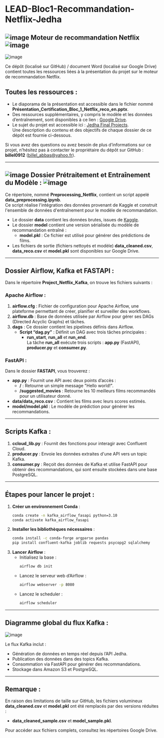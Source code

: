 # LEAD-Bloc1-Recommandation-Netflix-Jedha
## ![image](https://github.com/billel0912/LEAD-Bloc1-Netflix-Recommendation-Jedha/assets/114284427/f17d64a9-3922-4cee-87dc-9b881085659c) Moteur de recommandation Netflix ![image](https://github.com/billel0912/LEAD-Bloc1-Netflix-Recommendation-Jedha/assets/114284427/f17d64a9-3922-4cee-87dc-9b881085659c)
![image](https://github.com/billel0912/LEAD-Bloc1-Netflix-Recommendation-Jedha/assets/114284427/2f002cd8-a41b-4e93-a357-b8eba4d86e69)

Ce dépôt (localisé sur GitHub) / document Word (localisé sur Google Drive) contient toutes les ressources liées à la présentation du projet sur le moteur de recommandation Netflix.

## Toutes les ressources :

- Le diaporama de la présentation est accessible dans le fichier nommé **Présentation_Certification_Bloc_1_Netflix_reco_en.pptx**.
- Des ressources supplémentaires, y compris le modèle et les données d’entraînement, sont disponibles à ce lien : [Google Drive](https://drive.google.com/drive/folders/14qz8C2JKb7AuaLz6VbQjgEoHbhNFNw5S?usp=drive_link).
- Le sujet du projet est accessible ici : [Jedha Final Projects](https://app.jedha.co/course/final-projects-l/netflix-automation-engine-l).  
  Une description du contenu et des objectifs de chaque dossier de ce dépôt est fournie ci-dessous.  

Si vous avez des questions ou avez besoin de plus d’informations sur ce projet, n’hésitez pas à contacter le propriétaire du dépôt sur GitHub : **billel0912** (billel_abbas@yahoo.fr).

---

## ![image](https://github.com/billel0912/LEAD-Bloc1-Netflix-Recommendation-Jedha/assets/114284427/54ed3921-f6f6-4603-92b7-89904323f64d) Dossier Prétraitement et Entraînement du Modèle : ![image](https://github.com/billel0912/LEAD-Bloc1-Netflix-Recommendation-Jedha/assets/114284427/3b255f3b-1bc7-4eb1-9c02-512b41a4839b)

Ce répertoire, nommé **Preprocessing_Netflix**, contient un script appelé **data_preprocessing.ipynb**.  
Ce script réalise l'intégration des données provenant de Kaggle et construit l'ensemble de données d'entraînement pour le modèle de recommandation.  

- Le dossier **data** contient les données brutes, issues de [Kaggle](https://www.kaggle.com/code/laowingkin/netflix-movie-recommendation).  
- Le dossier **model** contient une version sérialisée du modèle de recommandation entraîné :  
  - **model.pkl** : Ce fichier est utilisé pour générer des prédictions de films.  
- Les fichiers de sortie (fichiers nettoyés et modèle) **data_cleaned.csv**, **data_reco.csv** et **model.pkl** sont disponibles sur Google Drive.

---

## Dossier Airflow, Kafka et FASTAPI :
Dans le répertoire **Project_Netflix_Kafka**, on trouve les fichiers suivants :

### Apache Airflow :
1. **airflow.cfg** : Fichier de configuration pour Apache Airflow, une plateforme permettant de créer, planifier et surveiller des workflows.  
2. **airflow.db** : Base de données utilisée par Airflow pour gérer ses DAGs (Directed Acyclic Graphs) et tâches.  
3. **dags** : Ce dossier contient les pipelines définis dans Airflow.  
   - **Script “dag.py”** : Définit un DAG avec trois tâches principales :  
     - **run_start**, **run_all** et **run_end**.  
     La tâche **run_all** exécute trois scripts : **app.py** (FastAPI), **producer.py** et **consumer.py**.  

### FastAPI :
Dans le dossier **FASTAPI**, vous trouverez :  
- **app.py** : Fournit une API avec deux points d’accès :  
  - **/** : Retourne un simple message "Hello world!".  
  - **/suggested_movies** : Retourne les 10 meilleurs films recommandés pour un utilisateur donné.  
- **data/data_reco.csv** : Contient les films avec leurs scores estimés.  
- **model/model.pkl** : Le modèle de prédiction pour générer les recommandations.

---

## Scripts Kafka :
1. **ccloud_lib.py** : Fournit des fonctions pour interagir avec Confluent Cloud.  
2. **producer.py** : Envoie les données extraites d'une API vers un topic Kafka.  
3. **consumer.py** : Reçoit des données de Kafka et utilise FastAPI pour obtenir des recommandations, qui sont ensuite stockées dans une base PostgreSQL.

---

## Étapes pour lancer le projet :

1. **Créer un environnement Conda** :  
   ```bash
   conda create -n kafka_airflow_fasapi python=3.10
   conda activate kafka_airflow_fasapi
   ```
2. **Installer les bibliothèques nécessaires** :  
   ```bash
   conda install -c conda-forge argparse pandas
   pip install confluent-kafka joblib requests psycopg2 sqlalchemy
   ```
3. **Lancer Airflow** :
   - Initialisez la base :  
     ```bash
     airflow db init
     ```
   - Lancez le serveur web d’Airflow :  
     ```bash
     airflow webserver -p 8080
     ```
   - Lancez le scheduler :  
     ```bash
     airflow scheduler
     ```

---

## Diagramme global du flux Kafka :  

![image](https://github.com/billel0912/LEAD-Bloc1-Netflix-Recommendation-Jedha/assets/114284427/61c6c3d9-3dc4-4a77-977b-b8810176341d)

Le flux Kafka inclut :  
- Génération de données en temps réel depuis l’API Jedha.  
- Publication des données dans des topics Kafka.  
- Consommation via FastAPI pour générer des recommandations.  
- Stockage dans Amazon S3 et PostgreSQL.

---

## Remarque :
En raison des limitations de taille sur GitHub, les fichiers volumineux **data_cleaned.csv** et **model.pkl** ont été remplacés par des versions réduites :  
- **data_cleaned_sample.csv** et **model_sample.pkl**.  

Pour accéder aux fichiers complets, consultez les répertoires Google Drive.
```